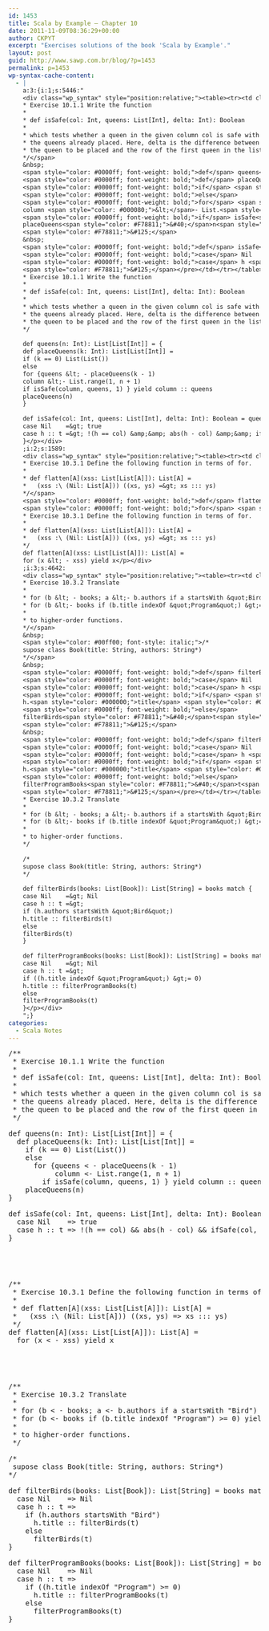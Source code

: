 ```yaml
---
id: 1453
title: Scala by Example — Chapter 10
date: 2011-11-09T08:36:29+00:00
author: CKPYT
excerpt: "Exercises solutions of the book 'Scala by Example'."
layout: post
guid: http://www.sawp.com.br/blog/?p=1453
permalink: p=1453
wp-syntax-cache-content:
  - |
    a:3:{i:1;s:5446:"
    <div class="wp_syntax" style="position:relative;"><table><tr><td class="code"><pre class="scala" style="font-family:monospace;"><span style="color: #00ff00; font-style: italic;">/**
    * Exercise 10.1.1 Write the function
    *
    * def isSafe(col: Int, queens: List[Int], delta: Int): Boolean
    *
    * which tests whether a queen in the given column col is safe with respect to
    * the queens already placed. Here, delta is the difference between the row of
    * the queen to be placed and the row of the first queen in the list.
    */</span>
    &nbsp;
    <span style="color: #0000ff; font-weight: bold;">def</span> queens<span style="color: #F78811;">&#40;</span>n<span style="color: #000080;">:</span> Int<span style="color: #F78811;">&#41;</span><span style="color: #000080;">:</span> List<span style="color: #F78811;">&#91;</span>List<span style="color: #F78811;">&#91;</span>Int<span style="color: #F78811;">&#93;</span><span style="color: #F78811;">&#93;</span> <span style="color: #000080;">=</span> <span style="color: #F78811;">&#123;</span>
    <span style="color: #0000ff; font-weight: bold;">def</span> placeQueens<span style="color: #F78811;">&#40;</span>k<span style="color: #000080;">:</span> Int<span style="color: #F78811;">&#41;</span><span style="color: #000080;">:</span> List<span style="color: #F78811;">&#91;</span>List<span style="color: #F78811;">&#91;</span>Int<span style="color: #F78811;">&#93;</span><span style="color: #F78811;">&#93;</span> <span style="color: #000080;">=</span>
    <span style="color: #0000ff; font-weight: bold;">if</span> <span style="color: #F78811;">&#40;</span>k <span style="color: #000080;">==</span> <span style="color: #F78811;">0</span><span style="color: #F78811;">&#41;</span> List<span style="color: #F78811;">&#40;</span>List<span style="color: #F78811;">&#40;</span><span style="color: #F78811;">&#41;</span><span style="color: #F78811;">&#41;</span>
    <span style="color: #0000ff; font-weight: bold;">else</span>
    <span style="color: #0000ff; font-weight: bold;">for</span> <span style="color: #F78811;">&#123;</span>queens <span style="color: #000080;">&lt;</span> - placeQueens<span style="color: #F78811;">&#40;</span>k - <span style="color: #F78811;">1</span><span style="color: #F78811;">&#41;</span>
    column <span style="color: #000080;">&lt;</span>- List.<span style="color: #000000;">range</span><span style="color: #F78811;">&#40;</span><span style="color: #F78811;">1</span>, n + <span style="color: #F78811;">1</span><span style="color: #F78811;">&#41;</span>
    <span style="color: #0000ff; font-weight: bold;">if</span> isSafe<span style="color: #F78811;">&#40;</span>column, queens, <span style="color: #F78811;">1</span><span style="color: #F78811;">&#41;</span> <span style="color: #F78811;">&#125;</span> <span style="color: #0000ff; font-weight: bold;">yield</span> column <span style="color: #000080;">::</span> queens
    placeQueens<span style="color: #F78811;">&#40;</span>n<span style="color: #F78811;">&#41;</span>
    <span style="color: #F78811;">&#125;</span>
    &nbsp;
    <span style="color: #0000ff; font-weight: bold;">def</span> isSafe<span style="color: #F78811;">&#40;</span>col<span style="color: #000080;">:</span> Int, queens<span style="color: #000080;">:</span> List<span style="color: #F78811;">&#91;</span>Int<span style="color: #F78811;">&#93;</span>, delta<span style="color: #000080;">:</span> Int<span style="color: #F78811;">&#41;</span><span style="color: #000080;">:</span> Boolean <span style="color: #000080;">=</span> queens <span style="color: #0000ff; font-weight: bold;">match</span> <span style="color: #F78811;">&#123;</span>
    <span style="color: #0000ff; font-weight: bold;">case</span> Nil    <span style="color: #000080;">=&gt;</span> <span style="color: #0000ff; font-weight: bold;">true</span>
    <span style="color: #0000ff; font-weight: bold;">case</span> h <span style="color: #000080;">::</span> t <span style="color: #000080;">=&gt;</span> <span style="color: #000080;">!</span><span style="color: #F78811;">&#40;</span>h <span style="color: #000080;">==</span> col<span style="color: #F78811;">&#41;</span> <span style="color: #000080;">&amp;&amp;</span> abs<span style="color: #F78811;">&#40;</span>h - col<span style="color: #F78811;">&#41;</span> <span style="color: #000080;">&amp;&amp;</span> ifSafe<span style="color: #F78811;">&#40;</span>col, t, delta + <span style="color: #F78811;">1</span><span style="color: #F78811;">&#41;</span>
    <span style="color: #F78811;">&#125;</span></pre></td></tr></table><p class="theCode" style="display:none;">/**
    * Exercise 10.1.1 Write the function
    *
    * def isSafe(col: Int, queens: List[Int], delta: Int): Boolean
    *
    * which tests whether a queen in the given column col is safe with respect to
    * the queens already placed. Here, delta is the difference between the row of
    * the queen to be placed and the row of the first queen in the list.
    */
    
    def queens(n: Int): List[List[Int]] = {
    def placeQueens(k: Int): List[List[Int]] =
    if (k == 0) List(List())
    else
    for {queens &lt; - placeQueens(k - 1)
    column &lt;- List.range(1, n + 1)
    if isSafe(column, queens, 1) } yield column :: queens
    placeQueens(n)
    }
    
    def isSafe(col: Int, queens: List[Int], delta: Int): Boolean = queens match {
    case Nil    =&gt; true
    case h :: t =&gt; !(h == col) &amp;&amp; abs(h - col) &amp;&amp; ifSafe(col, t, delta + 1)
    }</p></div>
    ;i:2;s:1589:
    <div class="wp_syntax" style="position:relative;"><table><tr><td class="code"><pre class="scala" style="font-family:monospace;"><span style="color: #00ff00; font-style: italic;">/**
    * Exercise 10.3.1 Define the following function in terms of for.
    *
    * def flatten[A](xss: List[List[A]]): List[A] =
    *   (xss :\ (Nil: List[A])) ((xs, ys) =&gt; xs ::: ys)
    */</span>
    <span style="color: #0000ff; font-weight: bold;">def</span> flatten<span style="color: #F78811;">&#91;</span>A<span style="color: #F78811;">&#93;</span><span style="color: #F78811;">&#40;</span>xss<span style="color: #000080;">:</span> List<span style="color: #F78811;">&#91;</span>List<span style="color: #F78811;">&#91;</span>A<span style="color: #F78811;">&#93;</span><span style="color: #F78811;">&#93;</span><span style="color: #F78811;">&#41;</span><span style="color: #000080;">:</span> List<span style="color: #F78811;">&#91;</span>A<span style="color: #F78811;">&#93;</span> <span style="color: #000080;">=</span>
    <span style="color: #0000ff; font-weight: bold;">for</span> <span style="color: #F78811;">&#40;</span>x <span style="color: #000080;">&lt;</span> - xss<span style="color: #F78811;">&#41;</span> <span style="color: #0000ff; font-weight: bold;">yield</span> x</pre></td></tr></table><p class="theCode" style="display:none;">/**
    * Exercise 10.3.1 Define the following function in terms of for.
    *
    * def flatten[A](xss: List[List[A]]): List[A] =
    *   (xss :\ (Nil: List[A])) ((xs, ys) =&gt; xs ::: ys)
    */
    def flatten[A](xss: List[List[A]]): List[A] =
    for (x &lt; - xss) yield x</p></div>
    ;i:3;s:4642:
    <div class="wp_syntax" style="position:relative;"><table><tr><td class="code"><pre class="scala" style="font-family:monospace;"><span style="color: #00ff00; font-style: italic;">/**
    * Exercise 10.3.2 Translate
    *
    * for (b &lt; - books; a &lt;- b.authors if a startsWith &quot;Bird&quot;) yield b.title
    * for (b &lt;- books if (b.title indexOf &quot;Program&quot;) &gt;= 0) yield b.title
    *
    * to higher-order functions.
    */</span>
    &nbsp;
    <span style="color: #00ff00; font-style: italic;">/*
    supose class Book(title: String, authors: String*)
    */</span>
    &nbsp;
    <span style="color: #0000ff; font-weight: bold;">def</span> filterBirds<span style="color: #F78811;">&#40;</span>books<span style="color: #000080;">:</span> List<span style="color: #F78811;">&#91;</span>Book<span style="color: #F78811;">&#93;</span><span style="color: #F78811;">&#41;</span><span style="color: #000080;">:</span> List<span style="color: #F78811;">&#91;</span>String<span style="color: #F78811;">&#93;</span> <span style="color: #000080;">=</span> books <span style="color: #0000ff; font-weight: bold;">match</span> <span style="color: #F78811;">&#123;</span>
    <span style="color: #0000ff; font-weight: bold;">case</span> Nil    <span style="color: #000080;">=&gt;</span> Nil
    <span style="color: #0000ff; font-weight: bold;">case</span> h <span style="color: #000080;">::</span> t <span style="color: #000080;">=&gt;</span>
    <span style="color: #0000ff; font-weight: bold;">if</span> <span style="color: #F78811;">&#40;</span>h.<span style="color: #000000;">authors</span> startsWith <span style="color: #6666FF;">&quot;Bird&quot;</span><span style="color: #F78811;">&#41;</span>
    h.<span style="color: #000000;">title</span> <span style="color: #000080;">::</span> filterBirds<span style="color: #F78811;">&#40;</span>t<span style="color: #F78811;">&#41;</span>
    <span style="color: #0000ff; font-weight: bold;">else</span>
    filterBirds<span style="color: #F78811;">&#40;</span>t<span style="color: #F78811;">&#41;</span>
    <span style="color: #F78811;">&#125;</span>
    &nbsp;
    <span style="color: #0000ff; font-weight: bold;">def</span> filterProgramBooks<span style="color: #F78811;">&#40;</span>books<span style="color: #000080;">:</span> List<span style="color: #F78811;">&#91;</span>Book<span style="color: #F78811;">&#93;</span><span style="color: #F78811;">&#41;</span><span style="color: #000080;">:</span> List<span style="color: #F78811;">&#91;</span>String<span style="color: #F78811;">&#93;</span> <span style="color: #000080;">=</span> books <span style="color: #0000ff; font-weight: bold;">match</span> <span style="color: #F78811;">&#123;</span>
    <span style="color: #0000ff; font-weight: bold;">case</span> Nil    <span style="color: #000080;">=&gt;</span> Nil
    <span style="color: #0000ff; font-weight: bold;">case</span> h <span style="color: #000080;">::</span> t <span style="color: #000080;">=&gt;</span>
    <span style="color: #0000ff; font-weight: bold;">if</span> <span style="color: #F78811;">&#40;</span><span style="color: #F78811;">&#40;</span>h.<span style="color: #000000;">title</span> indexOf <span style="color: #6666FF;">&quot;Program&quot;</span><span style="color: #F78811;">&#41;</span> <span style="color: #000080;">&gt;=</span> <span style="color: #F78811;">0</span><span style="color: #F78811;">&#41;</span>
    h.<span style="color: #000000;">title</span> <span style="color: #000080;">::</span> filterProgramBooks<span style="color: #F78811;">&#40;</span>t<span style="color: #F78811;">&#41;</span>
    <span style="color: #0000ff; font-weight: bold;">else</span>
    filterProgramBooks<span style="color: #F78811;">&#40;</span>t<span style="color: #F78811;">&#41;</span>
    <span style="color: #F78811;">&#125;</span></pre></td></tr></table><p class="theCode" style="display:none;">/**
    * Exercise 10.3.2 Translate
    *
    * for (b &lt; - books; a &lt;- b.authors if a startsWith &quot;Bird&quot;) yield b.title
    * for (b &lt;- books if (b.title indexOf &quot;Program&quot;) &gt;= 0) yield b.title
    *
    * to higher-order functions.
    */
    
    /*
    supose class Book(title: String, authors: String*)
    */
    
    def filterBirds(books: List[Book]): List[String] = books match {
    case Nil    =&gt; Nil
    case h :: t =&gt;
    if (h.authors startsWith &quot;Bird&quot;)
    h.title :: filterBirds(t)
    else
    filterBirds(t)
    }
    
    def filterProgramBooks(books: List[Book]): List[String] = books match {
    case Nil    =&gt; Nil
    case h :: t =&gt;
    if ((h.title indexOf &quot;Program&quot;) &gt;= 0)
    h.title :: filterProgramBooks(t)
    else
    filterProgramBooks(t)
    }</p></div>
    ";}
categories:
  - Scala Notes
---
```

<pre lang="scala">/**
 * Exercise 10.1.1 Write the function
 *
 * def isSafe(col: Int, queens: List[Int], delta: Int): Boolean
 *
 * which tests whether a queen in the given column col is safe with respect to
 * the queens already placed. Here, delta is the difference between the row of
 * the queen to be placed and the row of the first queen in the list.
 */

def queens(n: Int): List[List[Int]] = {
  def placeQueens(k: Int): List[List[Int]] =
    if (k == 0) List(List())
    else
      for {queens &lt; - placeQueens(k - 1)
           column &lt;- List.range(1, n + 1)
        if isSafe(column, queens, 1) } yield column :: queens
    placeQueens(n)
}

def isSafe(col: Int, queens: List[Int], delta: Int): Boolean = queens match {
  case Nil    => true
  case h :: t => !(h == col) && abs(h - col) && ifSafe(col, t, delta + 1)
}</pre>

&nbsp;

&nbsp;

<pre lang="scala">/**
 * Exercise 10.3.1 Define the following function in terms of for.
 *
 * def flatten[A](xss: List[List[A]]): List[A] =
 *   (xss :\ (Nil: List[A])) ((xs, ys) => xs ::: ys)
 */
def flatten[A](xss: List[List[A]]): List[A] =
  for (x &lt; - xss) yield x</pre>

&nbsp;

&nbsp;

<pre lang="scala">/**
 * Exercise 10.3.2 Translate
 *
 * for (b &lt; - books; a &lt;- b.authors if a startsWith "Bird") yield b.title
 * for (b &lt;- books if (b.title indexOf "Program") >= 0) yield b.title
 *
 * to higher-order functions.
 */

/*
 supose class Book(title: String, authors: String*)
*/

def filterBirds(books: List[Book]): List[String] = books match {
  case Nil    => Nil
  case h :: t =>
    if (h.authors startsWith "Bird")
      h.title :: filterBirds(t)
    else
      filterBirds(t)
}

def filterProgramBooks(books: List[Book]): List[String] = books match {
  case Nil    => Nil
  case h :: t =>
    if ((h.title indexOf "Program") >= 0)
      h.title :: filterProgramBooks(t)
    else
      filterProgramBooks(t)
}</pre>
